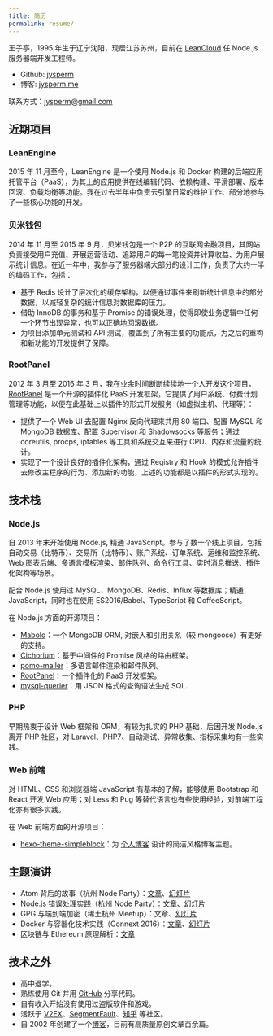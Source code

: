 ```yaml
---
title: 简历
permalink: resume/
---
```


王子亭，1995 年生于辽宁沈阳，现居江苏苏州，目前在 [LeanCloud](https://leancloud.cn/) 任 Node.js 服务器端开发工程师。

* Github: [jysperm](https://github.com/jysperm)
* 博客: [jysperm.me](https://jysperm.me/)

联系方式：[jysperm@gmail.com](mailto:jysperm@gmail.com)

## 近期项目

### LeanEngine

2015 年 11 月至今，LeanEngine 是一个使用 Node.js 和 Docker 构建的后端应用托管平台（PaaS），为其上的应用提供在线编辑代码、依赖构建、平滑部署、版本回滚、负载均衡等功能。我在过去半年中负责云引擎日常的维护工作、部分地参与了一些核心功能的开发。

### 贝米钱包

2014 年 11 月至 2015 年 9 月，贝米钱包是一个 P2P 的互联网金融项目，其网站负责接受用户充值、开展运营活动、追踪用户的每一笔投资并计算收益、为用户展示统计信息。在近一年中，我参与了服务器端大部分的设计工作，负责了大约一半的编码工作，包括：

* 基于 Redis 设计了层次化的缓存架构，以便通过事件来刷新统计信息中的部分数据，以减轻复杂的统计信息对数据库的压力。
* 借助 InnoDB 的事务和基于 Promise 的错误处理，使得即使业务逻辑中任何一个环节出现异常，也可以正确地回滚数据。
* 为项目添加单元测试和 API 测试，覆盖到了所有主要的功能点，为之后的重构和新功能的开发提供了保障。

### RootPanel

2012 年 3 月至 2016 年 3 月，我在业余时间断断续续地一个人开发这个项目，[RootPanel](https://github.com/HackPlan/RootPanel) 是一个开源的插件化 PaaS 开发框架，它提供了用户系统、付费计划管理等功能，以便在此基础上以插件的形式开发服务（如虚拟主机、代理等）：

* 提供了一个 Web UI 去配置 Nginx 反向代理来共用 80 端口、配置 MySQL 和 MongoDB 数据库、配置 Supervisor 和 Shadowsocks 等服务；通过 coreutils, procps, iptables 等工具和系统交互来进行 CPU、内存和流量的统计。
* 实现了一个设计良好的插件化架构，通过 Registry 和 Hook 的模式允许插件去修改主程序的行为、添加新的功能，上述的功能都是以插件的形式实现的。

## 技术栈
### Node.js

自 2013 年末开始使用 Node.js, 精通 JavaScript。参与了数十个线上项目，包括自动交易（比特币）、交易所（比特币）、账户系统、订单系统、运维和监控系统、Web 图表后端、多语言模板渲染、邮件队列、命令行工具、实时消息推送、插件化架构等场景。

配合 Node.js 使用过 MySQL、MongoDB、Redis、Influx 等数据库；精通 JavaScript，同时也在使用 ES2016/Babel、TypeScript 和 CoffeeScript。

在 Node.js 方面的开源项目：

* [Mabolo](https://github.com/jysperm/Mabolo)：一个 MongoDB ORM, 对嵌入和引用关系（较 mongoose）有更好的支持。
* [Cichorium](https://github.com/jysperm/Cichorium)：基于中间件的 Promise 风格的路由框架。
* [pomo-mailer](https://github.com/jysperm/pomo-mailer)：多语言邮件渲染和邮件队列。
* [RootPanel](https://github.com/jysperm/RootPanel)：一个插件化的 PaaS 开发框架。
* [mysql-querier](https://github.com/jysperm/mysql-querier)：用 JSON 格式的查询语法生成 SQL.

### PHP

早期热衷于设计 Web 框架和 ORM，有较为扎实的 PHP 基础，后因开发 Node.js 离开 PHP 社区，对 Laravel、PHP7、自动测试、异常收集、指标采集均有一些实践。

### Web 前端

对 HTML、CSS 和浏览器端 JavaScript 有基本的了解，能够使用 Bootstrap 和 React 开发 Web 应用；对 Less 和 Pug 等替代语言也有些使用经验，对前端工程化亦有很多实践。

在 Web 前端方面的开源项目：

* [hexo-theme-simpleblock](https://github.com/jysperm/hexo-theme-simpleblock)：为 [个人博客](https://jysperm.me/) 设计的简洁风格博客主题。

## 主题演讲

* Atom 背后的故事（杭州 Node Party）：[文章](https://jysperm.me/2016/11/behind-atom/)、[幻灯片](https://pek3a.qingstor.com/jysperm-blog/slides/Behind%20Atom.pdf)
* Node.js 错误处理实践（杭州 Node Party）：[文章](https://jysperm.me/2016/10/nodejs-error-handling/)、[幻灯片](https://pek3a.qingstor.com/jysperm-blog/slides/Node%20Error%20Handling.pdf)
* GPG 与端到端加密（稀土杭州 Meetup）：文章、[幻灯片](https://pek3a.qingstor.com/jysperm-blog/slides/GPG%20and%20E2EE.pdf)
* Docker 与容器化技术实践（Connext 2016）：[文章](https://jysperm.me/2016/08/docker-and-containerization/)、[幻灯片](https://pek3a.qingstor.com/jysperm-blog/slides/Docker%20on%20PaaS.pdf)
* 区块链与 Ethereum 原理解析：[文章](https://jysperm.me/2016/05/blockchain-slides/)

## 技术之外

* 高中退学。
* 熟练使用 Git 并用 [GitHub](https://github.com/jysperm) 分享代码。
* 自有收入开始没有使用过盗版软件和游戏。
* 活跃于 [V2EX](https://www.v2ex.com/member/jybox)、[SegmentFault](http://segmentfault.com/u/jysperm)、[知乎](http://www.zhihu.com/people/jysperm) 等社区。
* 自 2002 年创建了一个[博客](https://jysperm.me/)，目前有高质量原创文章百余篇。
